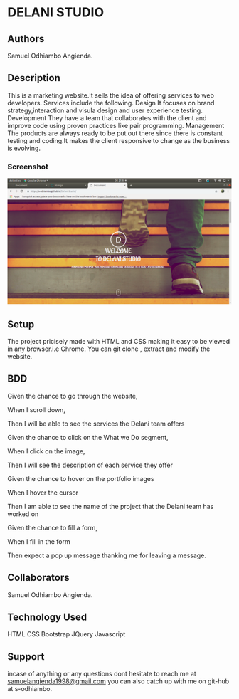 # DELANI STUDIO

## Authors
Samuel Odhiambo Angienda.

## Description
This is a marketing website.It sells the idea of offering services to web developers. Services include the following.
Design
It focuses on brand strategy,interaction and visula design and user experience testing.
Development
They have a team that collaborates with the client and improve code using proven practices like pair programming.
Management
The products are always ready to be put out there since there is constant testing and coding.It makes the client responsive to change as the business is evolving.

### Screenshot 
<img src="https://github.com/s-odhiambo/Delani-Studio/blob/master/Screenshot%20from%202019-09-29%2021-30-10.png" width="1000">

## Setup
The project pricisely made with HTML and CSS making it easy to be viewed in any browser.i.e Chrome.
You can git clone , extract and modify the website.

## BDD

Given the chance to go through the website,

When I scroll down,

Then I will be able to see the services the Delani team offers

Given the chance to click on the What we Do segment,

When I click on the image,

Then I will see the description of each service they offer

Given the chance to hover on the portfolio images

When I hover the cursor

Then I am able to see the name of the project that the Delani team has worked on

Given the chance to fill a form,

When I fill in the form

Then expect a pop up message thanking me for leaving a message.

## Collaborators
Samuel Odhiambo Angienda.
  
## Technology Used
HTML
CSS
Bootstrap
JQuery
Javascript

## Support
incase of anything or any questions dont hesitate to reach me at samuelangienda1998@gmail.com
you can also catch up with me on git-hub at s-odhiambo.
